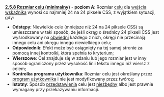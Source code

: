 [**2.5.8 Rozmiar celu (minimalny)**](https://wcag.lepszyweb.pl/#concurrent-input-mechanisms) - **poziom A**: Rozmiar <a href="#" data-toggle="tooltip" data-original-title="{{site.data.glossary.cel | strip_html | replace: '*', ''}}">celu</a> dla 
<a href="#" data-toggle="tooltip" data-original-title="{{site.data.glossary.wejscie_wskaznika | strip_html | replace: '*', ''}}">wejścia wskaźnika</a> wynosi co najmniej 24 na 24 piksele CSS, z wyjątkiem sytuacji, gdy:

- **Odstępy**: Niewielkie cele (mniejsze niż 24 na 24 piksele CSS) są umieszczane w taki sposób, że jeśli okrąg o średnicy 24 pikseli CSS jest wyśrodkowany na <a href="#" data-toggle="tooltip" data-original-title="{{site.data.glossary.minimalna_obwiednia | strip_html | replace: '*', ''}}">obwiedni</a> każdego z nich, okręgi nie przecinają innego celu ani okręgu innego niewielkiego celu;
- **Odpowiednik**: Efekt może być osiągnięty na tej samej stronie za pomocą innej kontrolki, która spełnia to kryterium;
- **Wierszowe**: Cel znajduje się w zdaniu lub jego rozmiar jest w inny sposób ograniczony przez wysokość linii tekstu innego niż wiersz z celem;
- **Kontrolka programu użytkownika**: Rozmiar celu jest określany przez <a href="#" data-toggle="tooltip" data-original-title="{{site.data.glossary.program_uzytkownika | strip_html | replace: '*', ''}}">program użytkownika</a> i nie jest modyfikowany przez twórcę;
- **Istotny**: Sposób <a href="#" data-toggle="tooltip" data-original-title="{{site.data.glossary.prezentacja | strip_html | replace: '*', ''}}">przedstawienia</a> celu jest <a href="#" data-toggle="tooltip" data-original-title="{{site.data.glossary.istotny | strip_html | replace: '*', ''}}">niezbędny</a> albo jest prawnie wymagany przy przekazywaniu informacji.
